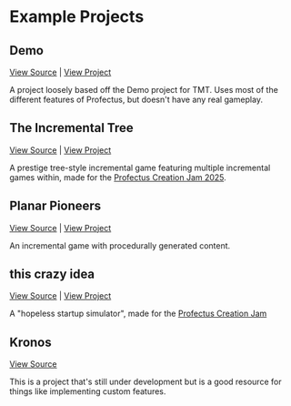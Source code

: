 # Example Projects

## Demo <Badge type="tip" text="Profectus 0.7" />

[View Source](https://code.incremental.social/profectus/TMT-Demo) | [View Project](https://profectus.pages.incremental.social/TMT-Demo/)

A project loosely based off the Demo project for TMT. Uses most of the different features of Profectus, but doesn't have any real gameplay.

## The Incremental Tree <Badge type="tip" text="Profectus 0.7" />

[View Source](https://code.incremental.social/maemoon/profectus-jam) | [View Project](https://maemoonowo.itch.io/incremental-tree)

A prestige tree-style incremental game featuring multiple incremental games within, made for the [Profectus Creation Jam 2025](https://itch.io/jam/profectus-creation-jam-2025).

## Planar Pioneers <Badge type="warning" text="Profectus 0.6" />

[View Source](https://github.com/thepaperpilot/planar-pioneers/) | [View Project](https://galaxy.click/play/64)

An incremental game with procedurally generated content.

## this crazy idea <Badge type="warning" text="Profectus 0.6" />

[View Source](https://gitlab.com/yhvr/to-be-named) | [View Project](https://galaxy.click/play/94)

A "hopeless startup simulator", made for the [Profectus Creation Jam](https://itch.io/jam/profectus-creation-jam)

## Kronos <Badge type="warning" text="Profectus 0.6" />

[View Source](https://github.com/thepaperpilot/kronos/)

This is a project that's still under development but is a good resource for things like implementing custom features.
